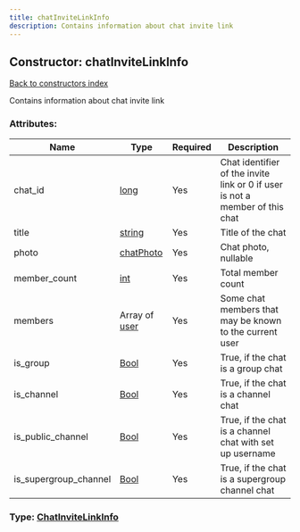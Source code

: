 ```yaml
---
title: chatInviteLinkInfo
description: Contains information about chat invite link
---
```

## Constructor: chatInviteLinkInfo  
[Back to constructors index](index.md)



Contains information about chat invite link

### Attributes:

| Name     |    Type       | Required | Description |
|----------|---------------|----------|-------------|
|chat\_id|[long](../types/long.md) | Yes|Chat identifier of the invite link or 0 if user is not a member of this chat|
|title|[string](../types/string.md) | Yes|Title of the chat|
|photo|[chatPhoto](../types/chatPhoto.md) | Yes|Chat photo, nullable|
|member\_count|[int](../types/int.md) | Yes|Total member count|
|members|Array of [user](../constructors/user.md) | Yes|Some chat members that may be known to the current user|
|is\_group|[Bool](../types/Bool.md) | Yes|True, if the chat is a group chat|
|is\_channel|[Bool](../types/Bool.md) | Yes|True, if the chat is a channel chat|
|is\_public\_channel|[Bool](../types/Bool.md) | Yes|True, if the chat is a channel chat with set up username|
|is\_supergroup\_channel|[Bool](../types/Bool.md) | Yes|True, if the chat is a supergroup channel chat|



### Type: [ChatInviteLinkInfo](../types/ChatInviteLinkInfo.md)


